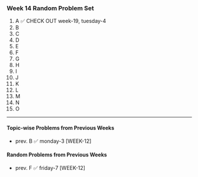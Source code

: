 ### Week 14 Random Problem Set
1. A ✅ CHECK OUT week-19, tuesday-4
2. B 
3. C 
4. D 
5. E 
6. F 
7. G 
8. H
9. I
10. J
11. K
12. L
13. M
14. N
15. O

---

#### Topic-wise Problems from Previous Weeks
- prev. B ✅ monday-3 [WEEK-12]
  
#### Random Problems from Previous Weeks
- prev. F ✅ friday-7 [WEEK-12]